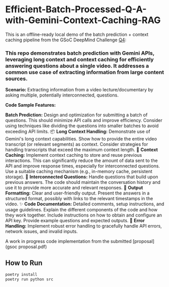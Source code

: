 # Efficient-Batch-Processed-Q-A-with-Gemini-Context-Caching-RAG

This is an offline-ready local demo of the batch prediction + context caching pipeline from the GSoC DeepMind Challenge [Q4](https://gist.github.com/dynamicwebpaige/92f7739ad69d2863ac7e2032fe52fbad#4-batch-prediction-with-long-context-and-context-caching-code-sample):

### This repo demonstrates batch prediction with Gemini APIs, leveraging long context and context caching for efficiently answering questions about a single video. It addresses a common use case of extracting information from large content sources.

**Scenario:** Extracting information from a video lecture/documentary by asking multiple, potentially interconnected, questions.

**Code Sample Features:**

**Batch Prediction:** Design and optimization for submitting a batch of questions. This should minimize API calls and improve efficiency. Consider using techniques like dividing the questions into smaller batches to avoid exceeding API limits. 📦
**Long Context Handling:** Demonstrate use of Gemini's long context capabilities. Show how to provide the entire video transcript (or relevant segments) as context. Consider strategies for handling transcripts that exceed the maximum context length. 📏
**Context Caching:** Implement context caching to store and reuse previous interactions. This can significantly reduce the amount of data sent to the API and improve response times, especially for interconnected questions. Use a suitable caching mechanism (e.g., in-memory cache, persistent storage). 💾
**Interconnected Questions:** Handle questions that build upon previous answers. The code should maintain the conversation history and use it to provide more accurate and relevant responses. 🔗
**Output Formatting:** Clear and user-friendly output. Present the answers in a structured format, possibly with links to the relevant timestamps in the video. ✨
**Code Documentation:** Detailed comments, setup instructions, and usage guidelines. Explain the different components of the code and how they work together. Include instructions on how to obtain and configure an API key. Provide example questions and expected outputs. 📖
**Error Handling:** Implement robust error handling to gracefully handle API errors, network issues, and invalid inputs.


A work in progress code implementation from the submitted [proposal](gsoc proposal.pdf)

## How to Run

```bash
poetry install
poetry run python src
```
